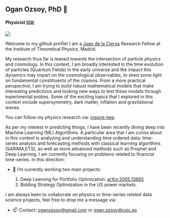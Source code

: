 ## Ogan Ozsoy, PhD 👋
#### Physicist 🇨🇦

![](https://komarev.com/ghpvc/?username=oozsoy&color=green)

Welcome to my github profile! I am a [Juan de la Cierva](https://en.wikipedia.org/wiki/Juan_de_la_Cierva) Research Fellow at the Institute of Theoretical Physics, Madrid. 

My research thus far is leaned towards the intersection of particle physics and cosmology. In this context, I am broadly interested in the time evolution of particles (Quantum Fields) in the early universe and the impact this dynamics may impart on the cosmological observables, to shed some light on fundamental constitiuents of the cosmos. From a more practical perspective, I am trying to build robust mathematical models that make interesting predictions and looking new ways to test these models through experimental probes. Some of the exciting topics that I explored in this context include supersymmetry, dark matter, inflation and gravitational waves. 

You can follow my physics research via: [inspire-hep](https://inspirehep.net/authors/1297330?ui-citation-summary=true)

As per my interest in predicting things, I have been recently diving deep into Machine Learning (ML) Algorithms. A particular area that I am curios about in this context is analyzing and understanding time ordered data: time-series analysis and forecasting methods with classical learning algorithms (SARIMA,ETS), as well as more advanced methods such as Prophet and Deep Learning. I am currently focusing on problems related to financial time-series. In this direction: 

- 🔭 I’m currently working two main projects:

  1. Deep Learning for Portfolio Optimization: [arXiv:2005.13665](https://arxiv.org/abs/2005.13665)
  2. Bidding Strategy Optimization in the US power markets.

I am always keen to collaborate on physics or time-series related data science projects, feel free to drop me a message via:

- 📫 Contact: [oganozsoy@gmail.com](oganozsoy@gmail.com) or [ogan.ozsoy@csic.es](ogan.ozsoy@csic.es)

